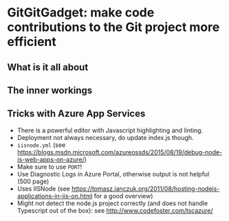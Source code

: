 # GitGitGadget: make code contributions to the Git project more efficient

## What is it all about

## The inner workings

## Tricks with Azure App Services

* There is a powerful editor with Javascript highlighting and linting.
* Deployment not always necessary, do update index.js though.
* `iisnode.yml` (see https://blogs.msdn.microsoft.com/azureossds/2015/08/19/debug-node-js-web-apps-on-azure/)
* Make sure to use `PORT`!
* Use Diagnostic Logs in Azure Portal, otherwise output is not helpful (500 page)
* Uses IISNode (see https://tomasz.janczuk.org/2011/08/hosting-nodejs-applications-in-iis-on.html for a good overview)
* Might not detect the node.js project correctly (and does not handle Typescript out of the box): see http://www.codefoster.com/tscazure/
